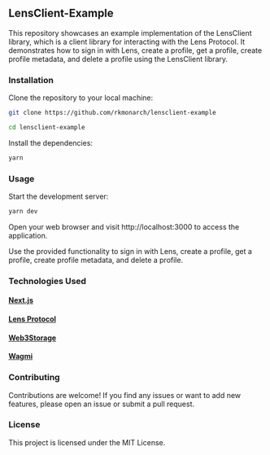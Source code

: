 ## LensClient-Example
This repository showcases an example implementation of the LensClient library, which is a client library for interacting with the Lens Protocol. It demonstrates how to sign in with Lens, create a profile, get a profile, create profile metadata, and delete a profile using the LensClient library.

### Installation

Clone the repository to your local machine:

```sh
git clone https://github.com/rkmonarch/lensclient-example

cd lensclient-example
```

Install the dependencies:

```sh
yarn
```

### Usage

Start the development server:

```sh
yarn dev
```

Open your web browser and visit http://localhost:3000 to access the application.

Use the provided functionality to sign in with Lens, create a profile, get a profile, create profile metadata, and delete a profile.

### Technologies Used

#### [Next.js](https://nextjs.org)
#### [Lens Protocol](https://docs.lens.xyz/docs)
#### [Web3Storage](https://web3.storage/)
#### [Wagmi](https://wagmi.sh/)

### Contributing
Contributions are welcome! If you find any issues or want to add new features, please open an issue or submit a pull request.

### License
This project is licensed under the MIT License.

